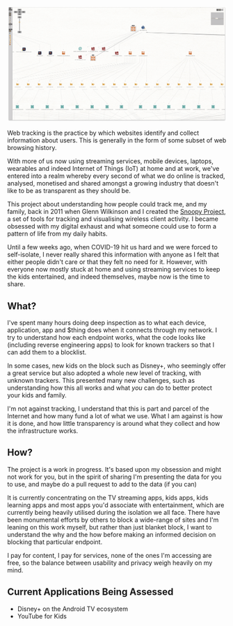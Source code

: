 ![bamgrid](/img/bamgrid.png)



Web tracking is the practice by which websites identify and collect information about users. This is generally in the form of some subset of web browsing history.

With more of us now using streaming services, mobile devices, laptops, wearables and indeed Internet of Things (IoT) at home and at work, we've entered into a realm whereby every second of what we do online is tracked, analysed, monetised and shared amongst a growing industry that doesn't like to be as transparent as they should be. 

This project about understanding how people could track me, and my family, back in 2011 when Glenn Wilkinson and I created the [Snoopy Project](https://sensepost.com/blog/2013/never-mind-the-spies-the-security-gaps-inside-your-phone/), a set of tools for tracking and visualising wireless client activity.  I became obsessed with my digital exhaust and what someone could use to form a pattern of life from my daily habits. 

Until a few weeks ago, when COVID-19 hit us hard and we were forced to self-isolate, I never really shared this information with anyone as I felt that either people didn't care or that they felt no need for it. However, with everyone now mostly stuck at home and using streaming services to keep the kids entertained, and indeed themselves, maybe now is the time to share.

## What?

I've spent many hours doing deep inspection as to what each device, application, app and $thing does when it connects through my network. I try to understand how each endpoint works, what the code looks like (including reverse engineering apps) to look for known trackers so that I can add them to a blocklist. 

In some cases, new kids on the block such as Disney+, who seemingly offer a great service but also adopted a whole new level of tracking, with unknown trackers. This presented many new challenges, such as understanding how this all works and what *you* can do to better protect your kids and family. 

I'm not against tracking, I understand that this is part and parcel of the Internet and how many fund a lot of what we use. What I am against is how it is done, and how little transparency is around what they collect and how the infrastructure works. 

## How?

The project is a work in progress. It's based upon my obsession and might not work for you, but in the spirit of sharing I'm presenting the data for you to use, and maybe do a pull request to add to the data (if you can)

It is currently concentrating on the TV streaming apps, kids apps, kids learning apps and most apps you'd associate with entertainment, which are currently being heavily utilised during the isolation we all face. There have been monumental efforts by others to block a wide-range of sites and I'm leaning on this work myself, but rather than just blanket block, I want to understand the why and the how before making an informed decision on blocking that particular endpoint. 

I pay for content, I pay for services, none of the ones I'm accessing are free, so the balance between usability and privacy weigh heavily on my mind. 

## Current Applications Being Assessed

* Disney+ on the Android TV ecosystem
* YouTube for Kids



